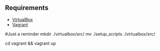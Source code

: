 ## Requirements
* [VirtualBox](https://www.virtualbox.org)
* [Vagrant](http://vagrantup.com)

#Just a reminder
mkdir ./virtualbox/src/
mv ./setup_scripts ./virtualbox/src/

cd vagrant && vagrant up
